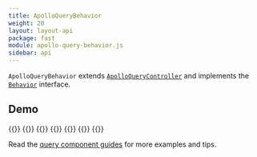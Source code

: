 ```yaml
---
title: ApolloQueryBehavior
weight: 20
layout: layout-api
package: fast
module: apollo-query-behavior.js
sidebar: api
---
```


<!-- ----------------------------------------------------------------------------------------
     Welcome! This file includes automatically generated API documentation.
     To edit the docs that appear within, find the original source file under `packages/*`,
     corresponding to the package name and module in this YAML front-matter block.
     Thank you for your interest in Apollo Elements 😁
------------------------------------------------------------------------------------------ -->


`ApolloQueryBehavior` extends [`ApolloQueryController`](/api/core/controllers/query/) and implements the [`Behavior`](https://www.fast.design/docs/api/fast-element.behavior) interface.

## Demo

{{<docs-playground id="fast-query" lang="ts">}}
  {{<playground-file name="launches.ts" include="launches.ts" />}}
  {{<playground-file name="index.html" include="index.html" />}}
  {{<playground-file name="style.css" include="style.css" />}}
  {{<playground-file name="launches.css.js" include="launches.css.js" />}}
  {{<playground-file name="Launches.query.graphql.ts" include="../../../../../static/assets/libraries/_assets/Launches.query.graphql.ts" />}}
{{</docs-playground>}}

Read the [query component guides](/guides/usage/queries/) for more examples and tips.
